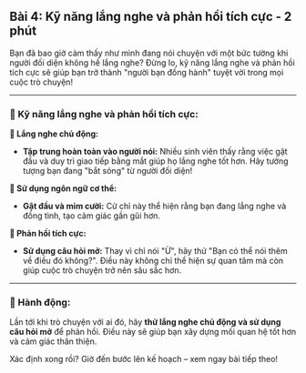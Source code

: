 ## Bài 4: Kỹ năng lắng nghe và phản hồi tích cực - 2 phút

Bạn đã bao giờ cảm thấy như mình đang nói chuyện với một bức tường khi người đối diện không hề lắng nghe? Đừng lo, kỹ năng lắng nghe và phản hồi tích cực sẽ giúp bạn trở thành "người bạn đồng hành" tuyệt vời trong mọi cuộc trò chuyện!

---

### 📌 Kỹ năng lắng nghe và phản hồi tích cực:

**🔹 Lắng nghe chủ động:**
- **Tập trung hoàn toàn vào người nói:** Nhiều sinh viên thấy rằng việc gật đầu và duy trì giao tiếp bằng mắt giúp họ lắng nghe tốt hơn. Hãy tưởng tượng bạn đang "bắt sóng" từ người đối diện!

**🔹 Sử dụng ngôn ngữ cơ thể:**
- **Gật đầu và mỉm cười:** Cử chỉ này thể hiện rằng bạn đang lắng nghe và đồng tình, tạo cảm giác gần gũi hơn.

**🔹 Phản hồi tích cực:**
- **Sử dụng câu hỏi mở:** Thay vì chỉ nói "Ừ", hãy thử "Bạn có thể nói thêm về điều đó không?". Điều này không chỉ thể hiện sự quan tâm mà còn giúp cuộc trò chuyện trở nên sâu sắc hơn.

---

### 🚀 Hành động:

Lần tới khi trò chuyện với ai đó, hãy **thử lắng nghe chủ động và sử dụng câu hỏi mở** để phản hồi. Điều này sẽ giúp bạn xây dựng mối quan hệ tốt hơn và cảm giác thân thiện.

Xác định xong rồi? Giờ đến bước lên kế hoạch – xem ngay bài tiếp theo!